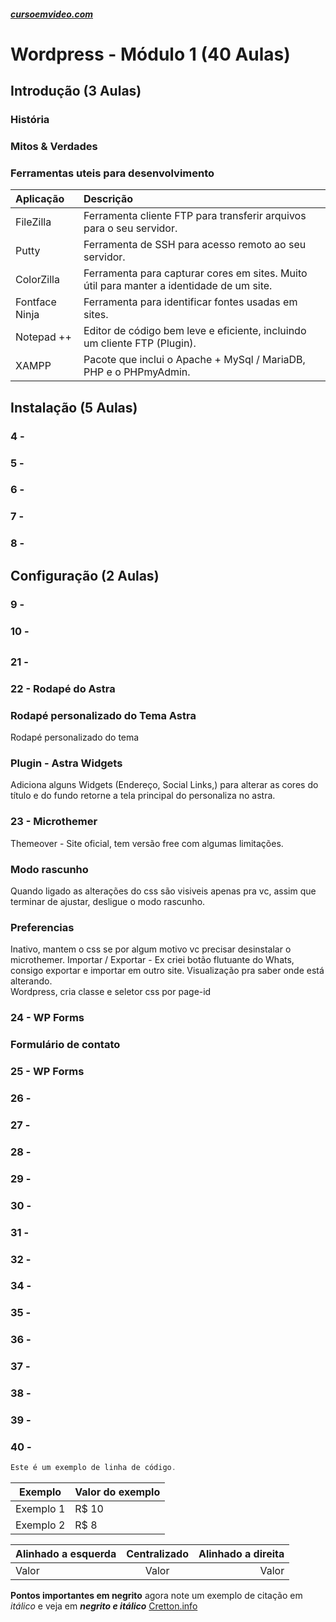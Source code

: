 ##### [cursoemvideo.com](https://www.cursoemvideo.com/course/)
# Wordpress - Módulo 1 (40 Aulas)

## Introdução (3 Aulas)
### História
### Mitos & Verdades
### Ferramentas uteis para desenvolvimento
Aplicação      | Descrição
:------------- | :-------
FileZilla      | Ferramenta cliente FTP para transferir arquivos para o seu servidor.
Putty          | Ferramenta de SSH para acesso remoto ao seu servidor.
ColorZilla     | Ferramenta para capturar cores em sites. Muito útil para manter a identidade de um site.
Fontface Ninja | Ferramenta para identificar fontes usadas em sites.
Notepad ++     | Editor de código bem leve e eficiente, incluindo um cliente FTP (Plugin).
XAMPP          | Pacote que inclui o Apache + MySql / MariaDB, PHP e o PHPmyAdmin.

## Instalação (5 Aulas)
### 4 - 
### 5 - 
### 6 - 
### 7 - 
### 8 - 

## Configuração (2 Aulas)
### 9 - 
### 10 - 

## 
### 21 - 
### 22 - Rodapé do Astra
### Rodapé personalizado do Tema Astra
Rodapé personalizado do tema
### Plugin - Astra Widgets
Adiciona alguns Widgets (Endereço, Social Links,) para alterar as cores do título e do fundo retorne a tela principal do personaliza no astra.
### 23 - Microthemer
Themeover - Site oficial, tem versão free com algumas limitações.
### Modo rascunho
Quando ligado as alterações do css são visiveis apenas pra vc, assim que terminar de ajustar, desligue o modo rascunho.
### Preferencias
Inativo, mantem o css se por algum motivo vc precisar desinstalar o microthemer.
Importar / Exportar - Ex criei botão flutuante do Whats, consigo exportar e importar em outro site.
Visualização pra saber onde está alterando.<br>
Wordpress, cria classe e seletor css por page-id
### 24 - WP Forms
### Formulário de contato
### 25 - WP Forms
### 26 - 
### 27 - 
### 28 - 
### 29 - 
### 30 - 
### 31 - 
### 32 - 
### 34 - 
### 35 - 
### 36 - 
### 37 - 
### 38 - 
### 39 - 
### 40 - 


~~~javascript
Este é um exemplo de linha de código.
~~~

Exemplo   | Valor do exemplo
--------- | ------
Exemplo 1 | R$ 10
Exemplo 2 | R$ 8

Alinhado a esquerda | Centralizado | Alinhado a direita
:--------- | :------: | -------:
Valor | Valor | Valor

**Pontos importantes em negrito** agora note um exemplo de citação em *itálico* e veja em _**negrito e itálico**_
[Cretton.info](https://cretton.info)